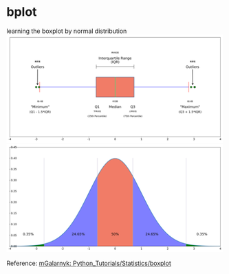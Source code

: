 # bplot
learning the boxplot by normal distribution
![箱线图](./simple_boxplot.png)
![高斯分布](./normal.png)

Reference: [mGalarnyk: Python_Tutorials/Statistics/boxplot](https://github.com/mGalarnyk/Python_Tutorials/tree/master/Statistics/boxplot)
